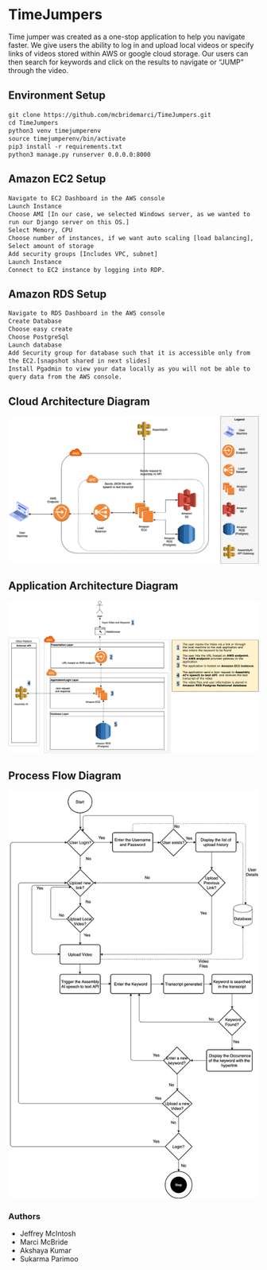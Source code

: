 # TimeJumpers

Time jumper was created as a one-stop application to help you navigate faster. We give users the ability to log in and upload local videos or specify links of videos stored within AWS or google cloud storage. Our users can then search for keywords and click on the results to navigate or “JUMP” through the video.

## Environment Setup 

```
git clone https://github.com/mcbridemarci/TimeJumpers.git
cd TimeJumpers
python3 venv timejumperenv
source timejumperenv/bin/activate
pip3 install -r requirements.txt
python3 manage.py runserver 0.0.0.0:8000
```

## Amazon EC2 Setup 

```
Navigate to EC2 Dashboard in the AWS console
Launch Instance
Choose AMI [In our case, we selected Windows server, as we wanted to run our Django server on this OS.]
Select Memory, CPU
Choose number of instances, if we want auto scaling [load balancing], 
Select amount of storage
Add security groups [Includes VPC, subnet]
Launch Instance
Connect to EC2 instance by logging into RDP.
```

## Amazon RDS Setup 

```
Navigate to RDS Dashboard in the AWS console
Create Database
Choose easy create
Choose PostgreSql 
Launch database
Add Security group for database such that it is accessible only from the EC2.[snapshot shared in next slides]
Install Pgadmin to view your data locally as you will not be able to query data from the AWS console. 
```

## Cloud Architecture Diagram
![Image of Cloud Architecture](https://github.com/mcbridemarci/TimeJumpers/blob/main/images/Arch2.png)

## Application Architecture Diagram 
![Image of Application Architecture](https://github.com/mcbridemarci/TimeJumpers/blob/main/images/Arch1.png)

## Process Flow Diagram 
![Image of Process Flow](https://github.com/mcbridemarci/TimeJumpers/blob/main/images/Arch3.png)


### Authors 
* Jeffrey McIntosh 
* Marci McBride
* Akshaya Kumar 
* Sukarma Parimoo  